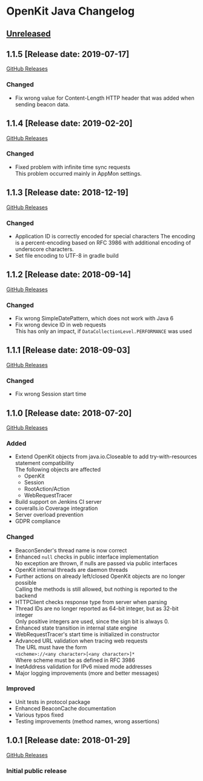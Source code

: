 # OpenKit Java Changelog

## [Unreleased](https://github.com/Dynatrace/openkit-java/compare/v1.1.5...release/1.1)

## 1.1.5 [Release date: 2019-07-17]
[GitHub Releases](https://github.com/Dynatrace/openkit-java/releases/tag/v1.1.5)

### Changed
- Fix wrong value for Content-Length HTTP header that was added when sending beacon data.

## 1.1.4 [Release date: 2019-02-20]
[GitHub Releases](https://github.com/Dynatrace/openkit-java/releases/tag/v1.1.4)

### Changed
- Fixed problem with infinite time sync requests  
  This problem occurred mainly in AppMon settings.

## 1.1.3 [Release date: 2018-12-19]
[GitHub Releases](https://github.com/Dynatrace/openkit-java/releases/tag/v1.1.3)

### Changed
- Application ID is correctly encoded for special characters
  The encoding is a percent-encoding based on RFC 3986 with additional encoding of underscore characters.
- Set file encoding to UTF-8 in gradle build

## 1.1.2 [Release date: 2018-09-14]
[GitHub Releases](https://github.com/Dynatrace/openkit-java/releases/tag/v1.1.2)

### Changed
- Fix wrong SimpleDatePattern, which does not work with Java 6
- Fix wrong device ID in web requests  
  This has only an impact, if `DataCollectionLevel.PERFORMANCE` was used

## 1.1.1 [Release date: 2018-09-03]
[GitHub Releases](https://github.com/Dynatrace/openkit-java/releases/tag/v1.1.1)

### Changed
- Fix wrong Session start time

## 1.1.0 [Release date: 2018-07-20]
[GitHub Releases](https://github.com/Dynatrace/openkit-java/releases/tag/v1.1.0)

### Added
- Extend OpenKit objects from java.io.Closeable to add try-with-resources statement compatibility  
  The following objects are affected
  - OpenKit
  - Session
  - RootAction/Action
  - WebRequestTracer
- Build support on Jenkins CI server
- coveralls.io Coverage integration
- Server overload prevention
- GDPR compliance

### Changed
- BeaconSender's thread name is now correct
- Enhanced `null` checks in public interface implementation  
  No exception are thrown, if nulls are passed via public interfaces
- OpenKit internal threads are daemon threads
- Further actions on already left/closed OpenKit objects are no longer possible  
  Calling the methods is still allowed, but nothing is reported to the backend 
- HTTPClient checks response type from server when parsing
- Thread IDs are no longer reported as 64-bit integer, but as 32-bit integer  
  Only positive integers are used, since the sign bit is always 0.
- Enhanced state transition in internal state engine
- WebRequestTracer's start time is initialized in constructor
- Advanced URL validation when tracing web requests  
  The URL must have the form  
  `<scheme>://<any character>[<any character>]*`  
  Where scheme must be as defined in RFC 3986
- InetAddress validation for IPv6 mixed mode addresses
- Major logging improvements (more and better messages)

### Improved
- Unit tests in protocol package
- Enhanced BeaconCache documentation
- Various typos fixed
- Testing improvements (method names, wrong assertions)

## 1.0.1 [Release date: 2018-01-29]
[GitHub Releases](https://github.com/Dynatrace/openkit-java/releases/tag/v1.0.1)
### Initial public release
